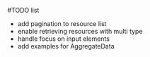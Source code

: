 #TODO list
- add pagination to resource list
- enable retrieving resources with multi type
- handle focus on input elements
- add examples for AggregateData
